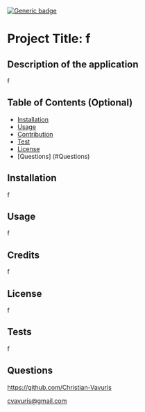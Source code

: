 
[![Generic badge](https://img.shields.io/badge/LICENSE-f-<BLUE>.svg)](https://shields.io/)
# Project Title: f

## Description of the application

f

## Table of Contents (Optional)

* [Installation](#installation)
* [Usage](#usage)
* [Contribution](#contribution)
* [Test](#test)
* [License](#license)
* [Questions] (#Questions)


## Installation

f 


## Usage 

f


## Credits

f

## License

f

## Tests

f

## Questions

https://github.com/Christian-Vavuris

cvavuris@gmail.com
